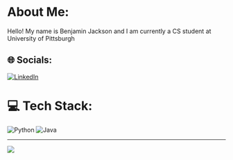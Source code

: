 #  About Me:
Hello! My name is Benjamin Jackson and I am currently a CS student at University of Pittsburgh


## 🌐 Socials:
[![LinkedIn](https://img.shields.io/badge/LinkedIn-%230077B5.svg?logo=linkedin&logoColor=white)](https://linkedin.com/in/www.linkedin.com/in/benjamin-jackson-4355902b0) 

# 💻 Tech Stack:
![Python](https://img.shields.io/badge/python-3670A0?style=for-the-badge&logo=python&logoColor=ffdd54) ![Java](https://img.shields.io/badge/java-%23ED8B00.svg?style=for-the-badge&logo=openjdk&logoColor=white)

---
[![](https://visitcount.itsvg.in/api?id=BenJaminJackson1&icon=0&color=1)](https://visitcount.itsvg.in)

<!-- Proudly created with GPRM ( https://gprm.itsvg.in ) -->
